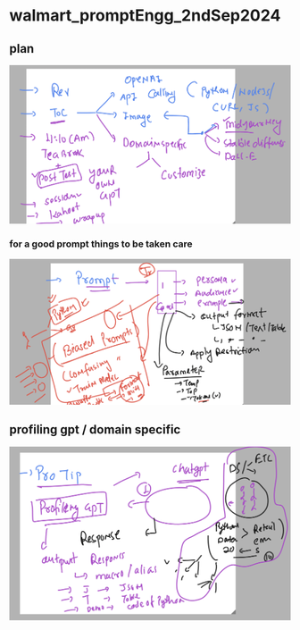 # walmart_promptEngg_2ndSep2024

## plan 

<img src="plan.png">

### for a good prompt things to be taken care 

<img src="prompt.png">

## profiling gpt / domain specific

<img src="dm.png">

